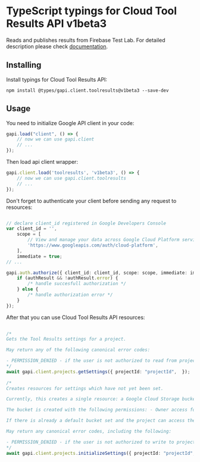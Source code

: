# TypeScript typings for Cloud Tool Results API v1beta3
Reads and publishes results from Firebase Test Lab.
For detailed description please check [documentation](https://firebase.google.com/docs/test-lab/).

## Installing

Install typings for Cloud Tool Results API:
```
npm install @types/gapi.client.toolresults@v1beta3 --save-dev
```

## Usage

You need to initialize Google API client in your code:
```typescript
gapi.load("client", () => { 
    // now we can use gapi.client
    // ... 
});
```

Then load api client wrapper:
```typescript
gapi.client.load('toolresults', 'v1beta3', () => {
    // now we can use gapi.client.toolresults
    // ... 
});
```

Don't forget to authenticate your client before sending any request to resources:
```typescript

// declare client_id registered in Google Developers Console
var client_id = '',
    scope = [     
        // View and manage your data across Google Cloud Platform services
        'https://www.googleapis.com/auth/cloud-platform',
    ],
    immediate = true;
// ...

gapi.auth.authorize({ client_id: client_id, scope: scope, immediate: immediate }, authResult => {
    if (authResult && !authResult.error) {
        /* handle succesfull authorization */
    } else {
        /* handle authorization error */
    }
});            
```

After that you can use Cloud Tool Results API resources:

```typescript 
    
/* 
Gets the Tool Results settings for a project.

May return any of the following canonical error codes:

- PERMISSION_DENIED - if the user is not authorized to read from project  
*/
await gapi.client.projects.getSettings({ projectId: "projectId",  }); 
    
/* 
Creates resources for settings which have not yet been set.

Currently, this creates a single resource: a Google Cloud Storage bucket, to be used as the default bucket for this project. The bucket is created in an FTL-own storage project. Except for in rare cases, calling this method in parallel from multiple clients will only create a single bucket. In order to avoid unnecessary storage charges, the bucket is configured to automatically delete objects older than 90 days.

The bucket is created with the following permissions: - Owner access for owners of central storage project (FTL-owned) - Writer access for owners/editors of customer project - Reader access for viewers of customer project The default ACL on objects created in the bucket is: - Owner access for owners of central storage project - Reader access for owners/editors/viewers of customer project See Google Cloud Storage documentation for more details.

If there is already a default bucket set and the project can access the bucket, this call does nothing. However, if the project doesn't have the permission to access the bucket or the bucket is deleted, a new bucket will be created.

May return any canonical error codes, including the following:

- PERMISSION_DENIED - if the user is not authorized to write to project - Any error code raised by Google Cloud Storage  
*/
await gapi.client.projects.initializeSettings({ projectId: "projectId",  });
```